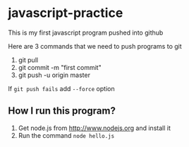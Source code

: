 javascript-practice
===================

This is my first javascript program pushed into github

Here are 3 commands that we need to push programs to git

1. git pull
2. git commit -m "first commit"
3. git push -u origin master

If `git push fails` add `--force` option


How I run this program?
-----------------------

1. Get node.js from http://www.nodejs.org and install it
2. Run the command `node hello.js`
